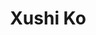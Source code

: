 ---
layout: place
title: "Xushi Ko"
permalink: /michigan/dearborn/xushi-ko.html
stateAbbr: MI
stateName: Michigan
cityName: Dearborn
place_id: ChIJn0S82-A0O4gRKqTmrb-cz94
photos:
  - name: >-
      places/ChIJn0S82-A0O4gRKqTmrb-cz94/photos/AeeoHcINYdz-YT8HTFrxFlTjGkEHAAGg3wkVVZIokHH8w_ThYKOY4_HVHJvwTeoDXYBso0O76idNOsyRWFb_HXR9HXeoXv5jmiXl38r_cGDH1GmhXW8GpVThLekg7kURkLzlrhUGYFIsVYTb7x5ksniFmFaoPpKIdVTYzpSy98geMOnZVb-y3HidhcPrkJr9XaH39q34tnQc5gZ9Idqx34Xdkg2_n3P9GwxQuUFO-Qf-WnjYyIlmYSM3OC_d-DqK_H5nV67Flki373BcCEcsuJU2oRFTgzCXI6GUF30mbMvFUL3EynkQNpfLJds-I5fdu_Y2Q_-W3oJL7G_KXCROtTpwsJRFgREv1lGNLx7W-UgcAmPTLxpGAKTfcoDJQkIl3nbwMxxEQiYVev-jT3QBAgjbA-cTE1e3NPAa8ma0gjFXIRVROw
    widthPx: 4032
    heightPx: 3024
    authorAttributions:
      - displayName: Charles Cini
        uri: https://maps.google.com/maps/contrib/111812999154044420477
        photoUri: >-
          https://lh3.googleusercontent.com/a/ACg8ocLFQeE0_dwbSmgR30g_2bB1BhHYR11EWTB66NJfptbj1_ybAuE=s100-p-k-no-mo
    flagContentUri: >-
      https://www.google.com/local/imagery/report/?cb_client=maps_api_places.places_api&image_key=!1e10!2sCIHM0ogKEICAgICc4eDyIw&hl=en-US
    googleMapsUri: >-
      https://www.google.com/maps/place//data=!3m4!1e2!3m2!1sCIHM0ogKEICAgICc4eDyIw!2e10!4m2!3m1!1s0x883b34e0dbbc449f:0xdecf9cbfade6a42a
  - name: >-
      places/ChIJn0S82-A0O4gRKqTmrb-cz94/photos/AeeoHcJilPer8iKuHzAnnYyAp-z9EdlSsKQLHJy2I1ccjyh3bWDQ7j1AqIWuTxZG08eAH78aioNzBAZ7dQOw_K24_k2-DxjEXn9FSzGq_TLUzHPI8c4dNZkRz7tP_9EkLx819__pLIw3fGrV-E_pi1mvWm31xn4-k_17YlIyIrBKEDO5QJVbMjXsCkHuPapF4GKdre-wxdk0_CYzGvzVDwY3alZKzS0hK4qJg2QpeULcSBDwlvxQv9E0gcYoHCb1XEqQertXbIK40cHGuppB_Ua2MX6cE7U9mQDl9gxxERTt79DhYLmvk3GthsuG4hE0gKOO4DKi1LbZ0QHcBcCDlHAOyQDYp7VsVLIXPWm9lnh-YQAI_7gUH3OteogSiTma3ix6kFyaURqe5IygDLsCQMlQAj9FAElQbsbE3F9UPji3mIIr9w
    widthPx: 3600
    heightPx: 4800
    authorAttributions:
      - displayName: Michelle H
        uri: https://maps.google.com/maps/contrib/100519146185331014387
        photoUri: >-
          https://lh3.googleusercontent.com/a-/ALV-UjXIN4VQXtOMCprgF_HussvcdEWj6dNnI1jTBp02piTa1l0mqHk=s100-p-k-no-mo
    flagContentUri: >-
      https://www.google.com/local/imagery/report/?cb_client=maps_api_places.places_api&image_key=!1e10!2sCIHM0ogKEICAgMDI4rG6Vg&hl=en-US
    googleMapsUri: >-
      https://www.google.com/maps/place//data=!3m4!1e2!3m2!1sCIHM0ogKEICAgMDI4rG6Vg!2e10!4m2!3m1!1s0x883b34e0dbbc449f:0xdecf9cbfade6a42a
  - name: >-
      places/ChIJn0S82-A0O4gRKqTmrb-cz94/photos/AeeoHcJyNjcNhF8-Av40RoY-mCFZuz8D64qnJ_pVD7T-nbFhgOpP6qgHHicUa5bhN9Q1mAQzEUyiQXd9vr5OUNYmOznY0eukDM0dAHFeeiBbinhlcLMDYqxp5to82db5FaZwiMQOl9b2g0tj1PKimVjcNiSVD01YUIjPS694oEC7l-2rwP5rDPR0OW8iuVGD8TT__jo3fy4dTH56HBj3FkmUleWz15M_QRZGBwN5JiWAM9_p_rlWabVQlbWB7THZrSAAfYhL7EE7eBzdsvgBC1qXz13BH3x1-Xo26dMnIxHaXTHS7teS8-niKKWqpl8T68_mFBC53ZP550KwosZOsSFKSo3sSRsfywLAX3gH_gYGKKhLcs0Q6ESW9QwapnfIf_zMpuXqBKRMPjRzodMO3_a5cjjYjA1RTIY40nkNyr5_Aq3FNQ
    widthPx: 3000
    heightPx: 4000
    authorAttributions:
      - displayName: Sheeraz Ahmed
        uri: https://maps.google.com/maps/contrib/103708882733469991067
        photoUri: >-
          https://lh3.googleusercontent.com/a-/ALV-UjVcgtkDnnnYVFSIhSCw220j9oCKoey_dI1NfrGVGrW_hXhColsksA=s100-p-k-no-mo
    flagContentUri: >-
      https://www.google.com/local/imagery/report/?cb_client=maps_api_places.places_api&image_key=!1e10!2sCIHM0ogKEICAgID7zdvubw&hl=en-US
    googleMapsUri: >-
      https://www.google.com/maps/place//data=!3m4!1e2!3m2!1sCIHM0ogKEICAgID7zdvubw!2e10!4m2!3m1!1s0x883b34e0dbbc449f:0xdecf9cbfade6a42a
  - name: >-
      places/ChIJn0S82-A0O4gRKqTmrb-cz94/photos/AeeoHcL4IGG5SArT4UgQHlZlMsqrl4hqMjoF62vvRdFNs4UsdUwagH1qKnOHR3Zb7dQawiQCKYfq-SIV_INzQgglJaeFk0-ZZIbDTAhbJ8kw0Y6LQCnsPqxOOxbg-XknGIPDp2KxJfWKXfJxNjkTmK33EDNGi4zJEAnOaRk4vQ7os3AjjYkT12rEDvVJxPjyxX-RQkg2EXSkBlDrfRB4FH5HlUpBjWFJpx-T40sZFYDYUSTQ0yrhU_1Dt4KNW0n47nImCaalpCjtiUW0sMguzzjE8OTtMmgunB8rM9VVfOH362-mHoBXaX5I5ObINQxPAiJY4ILF9Y1DBxS-SydFuUAgBUxlKcTCnj6mDIuBlQ2dAH6HNTaNPA6uunm5n8FH11rYlZho9RUUx-SQTaH4chVIWMhqFrZQZehpttefF1Q-dR1bsQ
    widthPx: 4080
    heightPx: 3060
    authorAttributions:
      - displayName: Rhys Agombar
        uri: https://maps.google.com/maps/contrib/117579185057700263874
        photoUri: >-
          https://lh3.googleusercontent.com/a-/ALV-UjUFWBn4aTQPsJxbWGn3u3Uxec-IbKrWz_8borxZcff8bCKdVPw5=s100-p-k-no-mo
    flagContentUri: >-
      https://www.google.com/local/imagery/report/?cb_client=maps_api_places.places_api&image_key=!1e10!2sCIHM0ogKEICAgIDDg5fAdw&hl=en-US
    googleMapsUri: >-
      https://www.google.com/maps/place//data=!3m4!1e2!3m2!1sCIHM0ogKEICAgIDDg5fAdw!2e10!4m2!3m1!1s0x883b34e0dbbc449f:0xdecf9cbfade6a42a
  - name: >-
      places/ChIJn0S82-A0O4gRKqTmrb-cz94/photos/AeeoHcLGx6Z1XLPf62L9i51iBBYbIEDRlkhufVFkiG2yiJviVJLDSNyf8P_WpLLYaIl70laBZ5g6FF_bpIrtNEqu1FMNYW5siLQz0nM4JQGjZNCBsnt1nQtn4HfynKLfhgkYtlHszR2X4iS37VN8T5DYQcjDCiP0BHmFRnZNtDmhKKdegMySUDN69zgb6hii7FXp6LCpAorfkGXqh1zaCpqKVPA33x801Y_a4R6amHaFo37RGCGzwiYp0OHwz6ZRYwDBIXyjWAaPz4MKAFvoESnfyVBqOL2R4WtPi71l391Sasc9CXf6DeCeYPB_iB3EyHcdZryC2y8armTVfcMubD3qXwt4O8rFZW7SFXy2ZuPzmo6_lAxQ_uRlnSssIrL5XPntfOe9qIqFm5G26DjLDVXrAKje0juDtdsygZ0fmxZOt99Iqw
    widthPx: 3600
    heightPx: 4800
    authorAttributions:
      - displayName: foxygirl 228
        uri: https://maps.google.com/maps/contrib/108567010435578152835
        photoUri: >-
          https://lh3.googleusercontent.com/a/ACg8ocI_qzuw_2GznBQhfrb-pe8SGt85x9J2ozGYOqahrKSsXdLq7OE=s100-p-k-no-mo
    flagContentUri: >-
      https://www.google.com/local/imagery/report/?cb_client=maps_api_places.places_api&image_key=!1e10!2sCIHM0ogKEICAgMCgy9G3UQ&hl=en-US
    googleMapsUri: >-
      https://www.google.com/maps/place//data=!3m4!1e2!3m2!1sCIHM0ogKEICAgMCgy9G3UQ!2e10!4m2!3m1!1s0x883b34e0dbbc449f:0xdecf9cbfade6a42a
  - name: >-
      places/ChIJn0S82-A0O4gRKqTmrb-cz94/photos/AeeoHcIAvY9996RUeOl0wqNW-TBitgL-QEzhIZSil9vJR6z59xSoRQv2GcV-TxGpnv2aWYBMCrBpmerEtjz2iBO6RjfXuKYv_zbHAw4xDGwqhih3j804dh4vXNbbWLpLYx12olMd7UmywdngzGmleaut5NwailnRJzxjInskm5X9_bbG9no_1f5PxKkZPKonq_yHod3SESFKCk20VVQVG_KNSYyxBaxKGPMXyvm2IQLpRYwzwi36emhBSCJ4VoAROhakZZNa28_MEc3Z_DtRGiiyaN-BQPZ15ao4kzNpPf0RpxxW0olI9xEsWTqX7MOLQzjKg4N8bzCmY8F0kTeZjKPy0rLA6hPmaszO-bd3tX0RJyGA5_B5xteJAw2X4c9Bv1ndDkF49qN56mx6ft4V9LEzolF1GhjUIDIz-Eo4xRIgH_w
    widthPx: 4000
    heightPx: 3000
    authorAttributions:
      - displayName: Sheeraz Ahmed
        uri: https://maps.google.com/maps/contrib/103708882733469991067
        photoUri: >-
          https://lh3.googleusercontent.com/a-/ALV-UjVcgtkDnnnYVFSIhSCw220j9oCKoey_dI1NfrGVGrW_hXhColsksA=s100-p-k-no-mo
    flagContentUri: >-
      https://www.google.com/local/imagery/report/?cb_client=maps_api_places.places_api&image_key=!1e10!2sCIHM0ogKEICAgID7zdvuPw&hl=en-US
    googleMapsUri: >-
      https://www.google.com/maps/place//data=!3m4!1e2!3m2!1sCIHM0ogKEICAgID7zdvuPw!2e10!4m2!3m1!1s0x883b34e0dbbc449f:0xdecf9cbfade6a42a
  - name: >-
      places/ChIJn0S82-A0O4gRKqTmrb-cz94/photos/AeeoHcI6-FbOkmFxXA24n9Ovt53ld62Nm9ZS8Ma5TSflYls9lySLPZZbnTEfXlgeThvLluj3Wevm6x0wIbscLOO_TE7a6a_FxPmHWO75aJQcT5ouUpCjR-I03UjqFHr0EuxryqBfs1tFdvv1QFzy-6JrBqYya5uG7g5pUiB-wISq4QtKTMsoZ4oYY4_V2maVFHGxhx4VmqOfZiKXD8_73pr_UoRe821ajTF3gWpDvoXUKwHDtLJhbtCEiLz3KgNiHCBrNppi-FZFTi5rpgcU-5VbBsHjo5TKQ9H_TMdHg8CV7e1cpp_1N7_vB5S4c5P6YUN3TPpQwDijUuLMEsyqC5ZN_Gym3Ff6TbyjtGtdqjw3TLKkZxg8zaYYlCxA-nJcyMs6ziZ9UPhGgtiU70R--52FB_KigA15g6g0fb4SAiLXkytcLPQH
    widthPx: 3024
    heightPx: 4032
    authorAttributions:
      - displayName: Alecia Williams
        uri: https://maps.google.com/maps/contrib/115960342885194357873
        photoUri: >-
          https://lh3.googleusercontent.com/a-/ALV-UjWtcf-FK-8c2fZJQV5cocJD6MLWg8GSoPGroXi0MFk9tG-j2rJeTA=s100-p-k-no-mo
    flagContentUri: >-
      https://www.google.com/local/imagery/report/?cb_client=maps_api_places.places_api&image_key=!1e10!2sCIHM0ogKEICAgICJ3YCp-wE&hl=en-US
    googleMapsUri: >-
      https://www.google.com/maps/place//data=!3m4!1e2!3m2!1sCIHM0ogKEICAgICJ3YCp-wE!2e10!4m2!3m1!1s0x883b34e0dbbc449f:0xdecf9cbfade6a42a
  - name: >-
      places/ChIJn0S82-A0O4gRKqTmrb-cz94/photos/AeeoHcI6pBF7wrD53HNJMKOHdJZHGGp-gHJ_krCKuBrZng-iv1jLntw1T_ugXJJTCf9m3GBpv-wHFZ3iU4qJGzWoUk1QjksGBqWFsCO16R0SEdtC52rJlJXvgFcRLXXlUO7phSlVw8v-Q_nmuVpJVFy5zKUG8RBO5M0cbOHxb49gxJVYMouq5mPhWqKpDYJPu6vdrGl2CTk7pqWVTpUIfoCxCxBAL-heHhzyR_ggEnWTRzRlnz0XMtiupYekHQHLJKlhsEBCibBAAg1R1ycXFvvbvuj9DKajHoJa_7QNVwmcidfHtBHQiH3p6y716WUIgL17d4pZB8_3V0Jjm3diTpA4JkcGXOoTTE1VlE6Mve9MZZq0x7uCd1UvtRlsFtfBEySs4FWIf_iPOL9loMGYug-9YJWtGOIt1UvrjzFVjtmiDI9Rkw
    widthPx: 4800
    heightPx: 2700
    authorAttributions:
      - displayName: Captain Harlock
        uri: https://maps.google.com/maps/contrib/105396550998993871295
        photoUri: >-
          https://lh3.googleusercontent.com/a-/ALV-UjVCYrgw4NCaUtR0fR1n4NjCpnOvW1gct2PXrcq4_7owIMKMZMv3BA=s100-p-k-no-mo
    flagContentUri: >-
      https://www.google.com/local/imagery/report/?cb_client=maps_api_places.places_api&image_key=!1e10!2sCIHM0ogKEICAgIC4uvnMRw&hl=en-US
    googleMapsUri: >-
      https://www.google.com/maps/place//data=!3m4!1e2!3m2!1sCIHM0ogKEICAgIC4uvnMRw!2e10!4m2!3m1!1s0x883b34e0dbbc449f:0xdecf9cbfade6a42a
  - name: >-
      places/ChIJn0S82-A0O4gRKqTmrb-cz94/photos/AeeoHcJ5w5vdfJrvNl1Qdsv_k9Fltv1GPhZQxFyEuEXnmOwfC3XqfcrV4GAtKQGU8u908aHKpqfAi0Me0XNEXs0k_zvqBGzM5AW-OqtXGuthyopx6bwTwit2W8VrX4Fm-LaXZD63GU7Afxe_8p6xXGEkEglJ6CvxTHbW9hqyA7K1hyieE6f52tIk7bpu9uSJ9omuzUzXLd0_8vRun421Ed9R4ZtxzUp3VdhFshtOEjlLzeqRsLJKYi6sRG9Onq_y3q73_cG5pCwmqPzNBedw2rmsg4uNGmymnDgZT-a3lgbBQVOLCuU0FaasDXNiKCKVAhc-16z0VsFS5wHEAfLiC_DLtw1FRQ07OTNjI1bvSx-EahCWS0YLTrwFMBpl_M-Z-R3VWJ95AT5Thiz7weGf2wYyk4luA1mUOFF3LXMkobNnoBP8unw
    widthPx: 4080
    heightPx: 3060
    authorAttributions:
      - displayName: Vanngee Lee
        uri: https://maps.google.com/maps/contrib/100543095508628718289
        photoUri: >-
          https://lh3.googleusercontent.com/a-/ALV-UjXKa91XN_M8uCJ2TzTZsARDXcNzeCbqVuS3hXW_7KnV0ZbJ53aJYQ=s100-p-k-no-mo
    flagContentUri: >-
      https://www.google.com/local/imagery/report/?cb_client=maps_api_places.places_api&image_key=!1e10!2sCIHM0ogKEICAgICXl66cyQE&hl=en-US
    googleMapsUri: >-
      https://www.google.com/maps/place//data=!3m4!1e2!3m2!1sCIHM0ogKEICAgICXl66cyQE!2e10!4m2!3m1!1s0x883b34e0dbbc449f:0xdecf9cbfade6a42a
  - name: >-
      places/ChIJn0S82-A0O4gRKqTmrb-cz94/photos/AeeoHcLc6aip3orrz5akUOgI9EO-ngIwokrI852QFRgMMD3IIJwohXgXGdkh4lDc0AQepZQPYrPeT-ZEISWYzruhADhTUF-LwufIeb3kU8qM1kUx4Yv30HUi0SCA-XrYR3R7L0wh5ZQyJWeECz69HLCl3j5gSZOKy_0eTa890GWFQ2sGr19rO07uFCPcHCkYBLiiyd-HhF-u3JvXDmPGdAMNA0O_l9sBHBTRpPaJxV58oz__BHsqKLa3IOPBY34nuehw7b1LOVEIMTHWuSPbarysLZOWeWSPdErmMnOShbqy2rzhFOc80aXYa28CX8GWwxp55XVc4-eTAyDEtdeSEMhB9UkwlDexbxzPKLp0DZjR4DyPsPOnlETvuiCMvSC0Z51ayapVbM7Q1unU6RdtoxapcJ7iujCt4EEXes6UTBGCDXyINQ
    widthPx: 4032
    heightPx: 3024
    authorAttributions:
      - displayName: Amani Hamadi
        uri: https://maps.google.com/maps/contrib/112508924350178238172
        photoUri: >-
          https://lh3.googleusercontent.com/a-/ALV-UjXj3K3RZfXhwnMnW54h7Ij6n4Hp751BeIPnYN1hKJM1tiHAMWs2=s100-p-k-no-mo
    flagContentUri: >-
      https://www.google.com/local/imagery/report/?cb_client=maps_api_places.places_api&image_key=!1e10!2sCIHM0ogKEICAgID_9Oa8bA&hl=en-US
    googleMapsUri: >-
      https://www.google.com/maps/place//data=!3m4!1e2!3m2!1sCIHM0ogKEICAgID_9Oa8bA!2e10!4m2!3m1!1s0x883b34e0dbbc449f:0xdecf9cbfade6a42a
address: 16351 Ford Rd, Dearborn, MI 48126, USA
street: 16351 Ford Rd
city: Dearborn
state: MI
zip: '48126'
country: USA
neighborhood: null
latitude: '42.327717'
longitude: '-83.202850'
accessibility_options:
  wheelchairAccessibleParking: true
  wheelchairAccessibleEntrance: true
  wheelchairAccessibleRestroom: true
  wheelchairAccessibleSeating: true
business_status: OPERATIONAL
name: Xushi Ko
google_maps_links:
  directionsUri: >-
    https://www.google.com/maps/dir//''/data=!4m7!4m6!1m1!4e2!1m2!1m1!1s0x883b34e0dbbc449f:0xdecf9cbfade6a42a!3e0
  placeUri: https://maps.google.com/?cid=16055223543669367850
  writeAReviewUri: >-
    https://www.google.com/maps/place//data=!4m3!3m2!1s0x883b34e0dbbc449f:0xdecf9cbfade6a42a!12e1
  reviewsUri: >-
    https://www.google.com/maps/place//data=!4m4!3m3!1s0x883b34e0dbbc449f:0xdecf9cbfade6a42a!9m1!1b1
  photosUri: >-
    https://www.google.com/maps/place//data=!4m3!3m2!1s0x883b34e0dbbc449f:0xdecf9cbfade6a42a!10e5
primary_type: Japanese Restaurant
opening_hours:
  regular: null
  current: null
secondary_opening_hours:
  regular:
    weekdayDescriptions: null
    type: null
  current:
    weekdayDescriptions: null
    type: null
phone: (313) 982-1730
price_level: PRICE_LEVEL_MODERATE
price_range: $20 &ndash; $30
rating: '4.0'
rating_count: 1685
website: http://xushi-ko.com/
description: null
reviews: null
parking_options: null
payment_options: null
allow_dogs: null
curbside_pickup: null
delivery: null
dine_in: null
good_for_children: null
good_for_groups: null
good_for_sports: null
live_music: null
menu_for_children: null
outdoor_seating: null
reservable: null
restroom: null
serves_beer: null
serves_breakfast: null
serves_brunch: null
serves_cocktails: null
serves_coffee: null
serves_dinner: null
serves_dessert: null
serves_lunch: null
serves_vegetarian_food: null
serves_wine: null
takeout: null

---